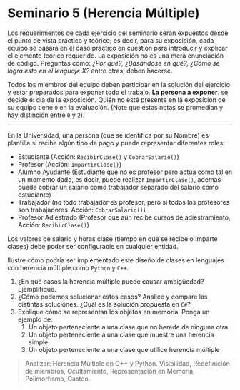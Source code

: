 # Seminario 5 (Herencia Múltiple)

Los requerimientos de cada ejercicio del seminario serán expuestos desde el punto de vista práctico y teórico; es decir, para su exposición, cada equipo se basará en el caso práctico en cuestión para introducir y explicar el elemento teórico requerido. La exposición no es una mera enunciación de código. Preguntas como: _¿Por qué?, ¿Basándose en qué?, ¿Cómo se logra esto en el lenguaje X?_ entre otras, deben hacerse.

Todos los miembros del equipo deben participar en la solución del ejercicio y estar preparados para exponer todo el trabajo. **La persona a exponer**. se decide el día de la exposición. Quién no esté presente en la exposición de su equipo tiene `0` en la evaluación. (Note que estas notas se promedian y hay distinción entre `0` y `2`).

---

En la Universidad, una persona (que se identifica por su Nombre) es plantilla si recibe algún tipo de pago y puede representar diferentes roles:

* Estudiante (Acción: `RecibirClase()` y `CobrarSalario()`)
* Profesor (Acción: `ImpartirClase()`)
* Alumno Ayudante (Estudiante que no es profesor pero actúa como tal en un momento dado, es decir, puede realizar `ImpartirClase()`, además puede cobrar un salario como trabajador separado del salario como estudiante)
* Trabajador (no todo trabajador es profesor, pero sí todos los profesores son trabajadores. Acción: `CobrarSalario()`)
* Profesor Adiestrado (Profesor que aún recibe cursos de adiestramiento, Acción: `RecibirClase()`)

Los valores de salario y horas clase (tiempo en que se recibe o imparte clases) debe poder ser configurable en cualquier entidad.

Ilustre cómo podría ser implementado este diseño de clases en lenguajes con herencia múltiple como `Python` y `C++`.

1. ¿En qué casos la herencia múltiple puede causar ambigüedad? Ejemplifique.
1. ¿Cómo podemos solucionar estos casos? Analice y compare las distintas soluciones. ¿Cuál es la solución propuesta en `C#`?
1. Explique cómo se representan los objetos en memoria. Ponga un ejemplo de:
    1. Un objeto perteneciente a una clase que no herede de ninguna otra
    1. Un objeto perteneciente a una clase que muestre una herencia simple
    1. Un objeto perteneciente a una clase que utilice herencia múltiple

> Analizar: Herencia Múltiple en C++ y Python. Visibilidad, Redefinición de miembros, Ocultamiento, Representación en Memoria, Polimorfismo, Casteo.

